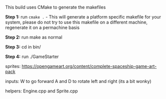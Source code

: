 This build uses CMake to generate the makefiles

**Step 1:** run `cmake .`
    - This will generate a platform specific makefile for your system, please do not try to use this makefile on a different machine, regenerate it on a permachine basis
    
**Step 2:** run make as normal

**Step 3:** cd in bin/

**Step 4:** run ./GameStarter

sprites: https://opengameart.org/content/complete-spaceship-game-art-pack

inputs: W to go forward 
A and D to rotate left and right (its a bit wonky)

helpers: 
    Engine.cpp and Sprite.cpp
